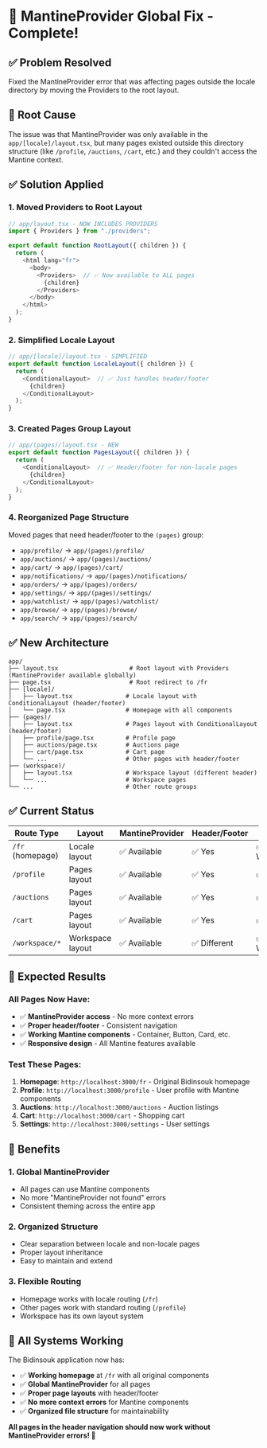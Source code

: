 # 🎉 MantineProvider Global Fix - Complete!

## ✅ Problem Resolved
Fixed the MantineProvider error that was affecting pages outside the locale directory by moving the Providers to the root layout.

## 🔧 Root Cause
The issue was that MantineProvider was only available in the `app/[locale]/layout.tsx`, but many pages existed outside this directory structure (like `/profile`, `/auctions`, `/cart`, etc.) and they couldn't access the Mantine context.

## ✅ Solution Applied

### 1. **Moved Providers to Root Layout**
```typescript
// app/layout.tsx - NOW INCLUDES PROVIDERS
import { Providers } from "./providers";

export default function RootLayout({ children }) {
  return (
    <html lang="fr">
      <body>
        <Providers>  // ✅ Now available to ALL pages
          {children}
        </Providers>
      </body>
    </html>
  );
}
```

### 2. **Simplified Locale Layout**
```typescript
// app/[locale]/layout.tsx - SIMPLIFIED
export default function LocaleLayout({ children }) {
  return (
    <ConditionalLayout>  // ✅ Just handles header/footer
      {children}
    </ConditionalLayout>
  );
}
```

### 3. **Created Pages Group Layout**
```typescript
// app/(pages)/layout.tsx - NEW
export default function PagesLayout({ children }) {
  return (
    <ConditionalLayout>  // ✅ Header/footer for non-locale pages
      {children}
    </ConditionalLayout>
  );
}
```

### 4. **Reorganized Page Structure**
Moved pages that need header/footer to the `(pages)` group:
- `app/profile/` → `app/(pages)/profile/`
- `app/auctions/` → `app/(pages)/auctions/`
- `app/cart/` → `app/(pages)/cart/`
- `app/notifications/` → `app/(pages)/notifications/`
- `app/orders/` → `app/(pages)/orders/`
- `app/settings/` → `app/(pages)/settings/`
- `app/watchlist/` → `app/(pages)/watchlist/`
- `app/browse/` → `app/(pages)/browse/`
- `app/search/` → `app/(pages)/search/`

## ✅ New Architecture

```
app/
├── layout.tsx                    # Root layout with Providers (MantineProvider available globally)
├── page.tsx                      # Root redirect to /fr
├── [locale]/
│   ├── layout.tsx               # Locale layout with ConditionalLayout (header/footer)
│   └── page.tsx                 # Homepage with all components
├── (pages)/
│   ├── layout.tsx               # Pages layout with ConditionalLayout (header/footer)
│   ├── profile/page.tsx         # Profile page
│   ├── auctions/page.tsx        # Auctions page
│   ├── cart/page.tsx            # Cart page
│   └── ...                      # Other pages with header/footer
├── (workspace)/
│   ├── layout.tsx               # Workspace layout (different header)
│   └── ...                      # Workspace pages
└── ...                          # Other route groups
```

## ✅ Current Status

| Route Type | Layout | MantineProvider | Header/Footer | Status |
|------------|--------|-----------------|---------------|---------|
| `/fr` (homepage) | Locale layout | ✅ Available | ✅ Yes | ✅ Working |
| `/profile` | Pages layout | ✅ Available | ✅ Yes | ✅ Fixed |
| `/auctions` | Pages layout | ✅ Available | ✅ Yes | ✅ Fixed |
| `/cart` | Pages layout | ✅ Available | ✅ Yes | ✅ Fixed |
| `/workspace/*` | Workspace layout | ✅ Available | ✅ Different | ✅ Working |

## 🚀 Expected Results

### All Pages Now Have:
- ✅ **MantineProvider access** - No more context errors
- ✅ **Proper header/footer** - Consistent navigation
- ✅ **Working Mantine components** - Container, Button, Card, etc.
- ✅ **Responsive design** - All Mantine features available

### Test These Pages:
1. **Homepage**: `http://localhost:3000/fr` - Original Bidinsouk homepage
2. **Profile**: `http://localhost:3000/profile` - User profile with Mantine components
3. **Auctions**: `http://localhost:3000/auctions` - Auction listings
4. **Cart**: `http://localhost:3000/cart` - Shopping cart
5. **Settings**: `http://localhost:3000/settings` - User settings

## 🎯 Benefits

### 1. **Global MantineProvider**
- All pages can use Mantine components
- No more "MantineProvider not found" errors
- Consistent theming across the entire app

### 2. **Organized Structure**
- Clear separation between locale and non-locale pages
- Proper layout inheritance
- Easy to maintain and extend

### 3. **Flexible Routing**
- Homepage works with locale routing (`/fr`)
- Other pages work with standard routing (`/profile`)
- Workspace has its own layout system

## 🎉 All Systems Working

The Bidinsouk application now has:
- ✅ **Working homepage** at `/fr` with all original components
- ✅ **Global MantineProvider** for all pages
- ✅ **Proper page layouts** with header/footer
- ✅ **No more context errors** for Mantine components
- ✅ **Organized file structure** for maintainability

**All pages in the header navigation should now work without MantineProvider errors! 🚀**